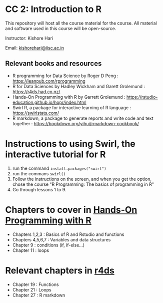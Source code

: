 # CC 2: Introduction to R

This repository will host all the course material for the course. All material and software used in this course will be open-source. 

Instructor: Kishore Hari

Email: kishorehari@iisc.ac.in

## Relevant books and resources

- R programming for Data Science by Roger D Peng : https://leanpub.com/rprogramming
- R for Data Sciences by Hadley Wickham and Garett Grolemund : https://r4ds.had.co.nz/
- Hands-On Programming with R by Garrett Grolemund : https://rstudio-education.github.io/hopr/index.html
- Swirl R, a package for interactive learning of R language : https://swirlstats.com/
- R markdown, a package to generate reports and write code and text together : https://bookdown.org/yihui/rmarkdown-cookbook/

# Instructions to using Swirl, the interactive tutorial for R

1. run the command `install.packages("swirl")`
2. run the commans `swirl()`
3. Follow the instructions on the screen, and when you get the option, chose the course "R Programming: The basics of programming in R"
4. Go through lessons 1 to 9.

# Chapters to cover in [Hands-On Programming with R](https://rstudio-education.github.io/hopr/index.html)

- Chapters 1,2,3 : Basics of R and Rstudio and functions
- Chapters 4,5,6,7 : Variables and data structures
- Chapter 9 : conditions (if, if-else...)
- Chapter 11 : loops

# Relevant chapters in [r4ds](https://r4ds.had.co.nz/)

- Chapter 19 : Functions
- Chapter 21 : Loops
- Chapter 27 : R markdown


